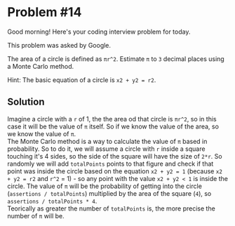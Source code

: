 # Problem #14  

Good morning! Here's your coding interview problem for today.  

This problem was asked by Google.  

The area of a circle is defined as `πr^2`. Estimate `π` to `3` decimal places using a Monte Carlo method.  

Hint: The basic equation of a circle is `x2 + y2 = r2`.  

## Solution  

Imagine a circle with a `r` of 1, the the area od that circle is `πr^2`, so in this case it will be the value of `π` itself. So if we know the value of the area, so we know the value of `π`.  
The Monte Carlo method is a way to calculate the value of `π` based in probability. So to do it, we will assume a circle with `r` inside a square touching it's 4 sides, so the side of the square will have the size of `2*r`. So randomly we will add `totalPoints` points to that figure and check if that point was inside the circle based on the equation `x2 + y2 = 1` (because `x2 + y2 = r2` and `r^2` = 1) - so any point with the value `x2 + y2 < 1` is inside the circle. The value of `π` will be the probability of getting into the circle (`assertions / totalPoints`) multiplied by the area of the square (`4`), so `assertions / totalPoints * 4`.  
Teorically as greater the number of `totalPoints` is, the more precise the number of `π` will be.  
